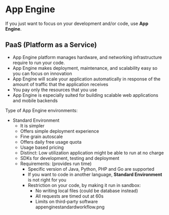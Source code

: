 # App Engine

If you just want to focus on your development and/or code, use **App Engine**.

## PaaS (Platform as a Service)
* App Engine platform manages hardware, and networking infrastructure require to run your code.
* App Engine makes deployment, maintenance, and scalability easy so you can focus on innovation
* App Engine will scale your application automatically in response of the amount of traffic that the application receives
* You pay only the resources that you use
* App Engine is especially suited for building scalable web applications and mobile backends

Type of App Engine environments:
* Standard Environment
  * It is simpler
  * Offers simple deployment experience
  * Fine grain autoscale
  * Offers daily free usage quota
  * Usage based pricing
  * Distinct: Low utilization application might be able to run at no charge
  * SDKs for development, testing and deployment
  * Requirements: (provides run time)
    * Specific version of Java, Python, PHP and Go are supported
    * If you want to code in another language, **Standard Environment** is not right for you
    * Restriction on your code, by making it run in sandbox:
      * No writing local files (could be database instead)
      * All requests are timed out at 60s
      * Limits on third-party software
      appenginestandardworkflow.png
